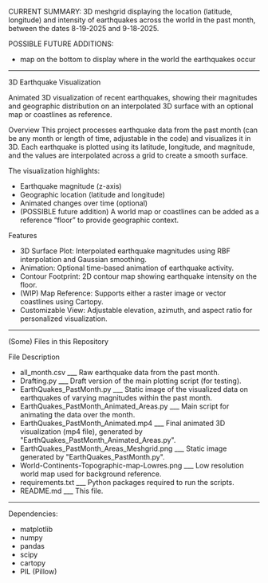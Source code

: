 CURRENT SUMMARY:
3D meshgrid displaying the location (latitude, longitude) and intensity of earthquakes across the world in the past month, between the dates 8-19-2025 and 9-18-2025.

POSSIBLE FUTURE ADDITIONS:
- map on the bottom to display where in the world the earthquakes occur

___
3D Earthquake Visualization

Animated 3D visualization of recent earthquakes, showing their magnitudes and geographic distribution on an interpolated 3D surface with an optional map or coastlines as reference.

Overview
This project processes earthquake data from the past month (can be any month or length of time, adjustable in the code) and visualizes it in 3D. Each earthquake is plotted using its latitude, longitude, and magnitude, and the values are interpolated across a grid to create a smooth surface.

The visualization highlights:
- Earthquake magnitude (z-axis)
- Geographic location (latitude and longitude)
- Animated changes over time (optional)
- (POSSIBLE future addition) A world map or coastlines can be added as a reference “floor” to provide geographic context.

Features
- 3D Surface Plot: Interpolated earthquake magnitudes using RBF interpolation and Gaussian smoothing.
- Animation: Optional time-based animation of earthquake activity.
- Contour Footprint: 2D contour map showing earthquake intensity on the floor.
- (WIP) Map Reference: Supports either a raster image or vector coastlines using Cartopy.
- Customizable View: Adjustable elevation, azimuth, and aspect ratio for personalized visualization.

___
(Some) Files in this Repository

File	Description
- all_month.csv ___ Raw earthquake data from the past month.
- Drafting.py	___ Draft version of the main plotting script (for testing).
- EarthQuakes_PastMonth.py ___ Static image of the visualized data on earthquakes of varying magnitudes within the past month.
- EarthQuakes_PastMonth_Animated_Areas.py ___ Main script for animating the data over the month.
- EarthQuakes_PastMonth_Animated.mp4 ___ Final animated 3D visualization (mp4 file), generated by "EarthQuakes_PastMonth_Animated_Areas.py".
- EarthQuakes_PastMonth_Areas_Meshgrid.png ___ Static image generated by "EarthQuakes_PastMonth.py".
- World-Continents-Topographic-map-Lowres.png ___ Low resolution world map used for background reference.
- requirements.txt ___ Python packages required to run the scripts.
- README.md ___ This file.

___
Dependencies:
- matplotlib
- numpy
- pandas
- scipy
- cartopy
- PIL (Pillow)
